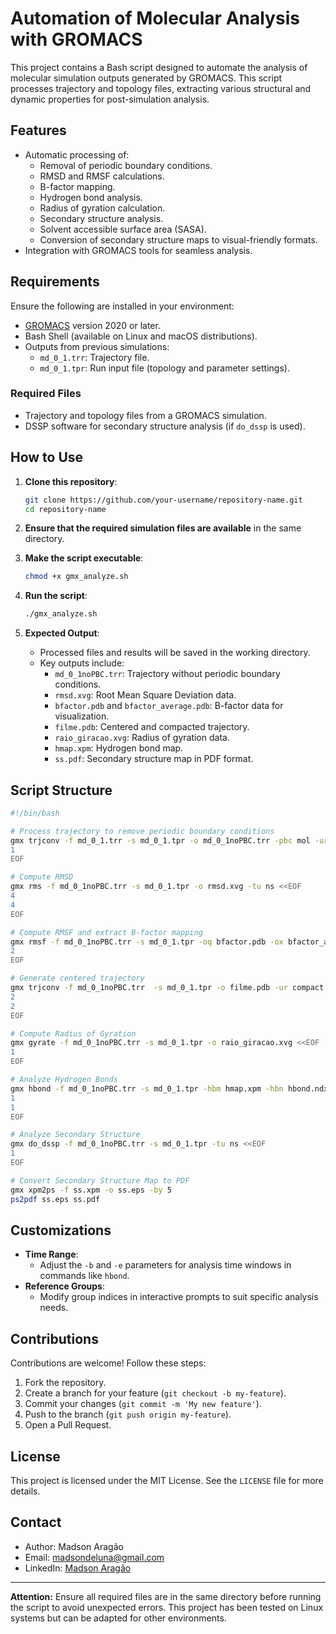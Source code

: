 # Automation of Molecular Analysis with GROMACS

This project contains a Bash script designed to automate the analysis of molecular simulation outputs generated by GROMACS. This script processes trajectory and topology files, extracting various structural and dynamic properties for post-simulation analysis.

## Features

- Automatic processing of:
  - Removal of periodic boundary conditions.
  - RMSD and RMSF calculations.
  - B-factor mapping.
  - Hydrogen bond analysis.
  - Radius of gyration calculation.
  - Secondary structure analysis.
  - Solvent accessible surface area (SASA).
  - Conversion of secondary structure maps to visual-friendly formats.
- Integration with GROMACS tools for seamless analysis.

## Requirements

Ensure the following are installed in your environment:

- [GROMACS](http://www.gromacs.org/) version 2020 or later.
- Bash Shell (available on Linux and macOS distributions).
- Outputs from previous simulations:
  - `md_0_1.trr`: Trajectory file.
  - `md_0_1.tpr`: Run input file (topology and parameter settings).

### Required Files

- Trajectory and topology files from a GROMACS simulation.
- DSSP software for secondary structure analysis (if `do_dssp` is used).

## How to Use

1. **Clone this repository**:
   ```bash
   git clone https://github.com/your-username/repository-name.git
   cd repository-name
   ```

2. **Ensure that the required simulation files are available** in the same directory.

3. **Make the script executable**:
   ```bash
   chmod +x gmx_analyze.sh
   ```

4. **Run the script**:
   ```bash
   ./gmx_analyze.sh
   ```

5. **Expected Output**:
   - Processed files and results will be saved in the working directory.
   - Key outputs include:
     - `md_0_1noPBC.trr`: Trajectory without periodic boundary conditions.
     - `rmsd.xvg`: Root Mean Square Deviation data.
     - `bfactor.pdb` and `bfactor_average.pdb`: B-factor data for visualization.
     - `filme.pdb`: Centered and compacted trajectory.
     - `raio_giracao.xvg`: Radius of gyration data.
     - `hmap.xpm`: Hydrogen bond map.
     - `ss.pdf`: Secondary structure map in PDF format.

## Script Structure

```bash
#!/bin/bash

# Process trajectory to remove periodic boundary conditions
gmx trjconv -f md_0_1.trr -s md_0_1.tpr -o md_0_1noPBC.trr -pbc mol -ur compact <<EOF
1
EOF

# Compute RMSD
gmx rms -f md_0_1noPBC.trr -s md_0_1.tpr -o rmsd.xvg -tu ns <<EOF
4
4
EOF

# Compute RMSF and extract B-factor mapping
gmx rmsf -f md_0_1noPBC.trr -s md_0_1.tpr -oq bfactor.pdb -ox bfactor_average.pdb -res <<EOF
2
EOF

# Generate centered trajectory
gmx trjconv -f md_0_1noPBC.trr  -s md_0_1.tpr -o filme.pdb -ur compact -center -pbc mol <<EOF
2
2
EOF

# Compute Radius of Gyration
gmx gyrate -f md_0_1noPBC.trr -s md_0_1.tpr -o raio_giracao.xvg <<EOF
1
EOF

# Analyze Hydrogen Bonds
gmx hbond -f md_0_1noPBC.trr -s md_0_1.tpr -hbm hmap.xpm -hbn hbond.ndx -b 1 -e 10000 <<EOF
1
1
EOF

# Analyze Secondary Structure
gmx do_dssp -f md_0_1noPBC.trr -s md_0_1.tpr -tu ns <<EOF
1
EOF

# Convert Secondary Structure Map to PDF
gmx xpm2ps -f ss.xpm -o ss.eps -by 5
ps2pdf ss.eps ss.pdf
```

## Customizations

- **Time Range**:
  - Adjust the `-b` and `-e` parameters for analysis time windows in commands like `hbond`.
- **Reference Groups**:
  - Modify group indices in interactive prompts to suit specific analysis needs.

## Contributions

Contributions are welcome! Follow these steps:

1. Fork the repository.
2. Create a branch for your feature (`git checkout -b my-feature`).
3. Commit your changes (`git commit -m 'My new feature'`).
4. Push to the branch (`git push origin my-feature`).
5. Open a Pull Request.

## License

This project is licensed under the MIT License. See the `LICENSE` file for more details.

## Contact

- Author: Madson Aragão
- Email: [madsondeluna@gmail.com](mailto:madsondeluna@gmail.com)
- LinkedIn: [Madson Aragão](https://www.linkedin.com/in/madsonaragao/)

---

**Attention:** Ensure all required files are in the same directory before running the script to avoid unexpected errors. This project has been tested on Linux systems but can be adapted for other environments.
